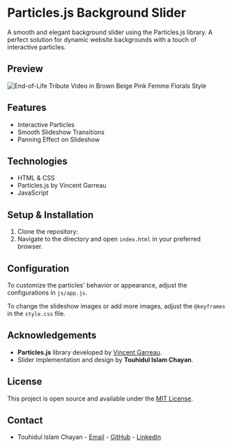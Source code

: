 
# Particles.js Background Slider

A smooth and elegant background slider using the Particles.js library. A perfect solution for dynamic website backgrounds with a touch of interactive particles.

## Preview

![End-of-Life Tribute Video in Brown Beige Pink Femme Florals Style](https://github.com/CHNsPart/particle-js/assets/58574102/862080f2-9a7e-4102-b453-58bf0235a297)


## Features

- Interactive Particles
- Smooth Slideshow Transitions
- Panning Effect on Slideshow

## Technologies

- HTML & CSS
- Particles.js by Vincent Garreau
- JavaScript

## Setup & Installation

1. Clone the repository:
2. Navigate to the directory and open `index.html` in your preferred browser.

## Configuration

To customize the particles' behavior or appearance, adjust the configurations in `js/app.js`.

To change the slideshow images or add more images, adjust the `@keyframes` in the `style.css` file.

## Acknowledgements

- **Particles.js** library developed by [Vincent Garreau](https://github.com/VincentGarreau/particles.js/).
- Slider implementation and design by **Touhidul Islam Chayan**.

## License

This project is open source and available under the [MIT License](LICENSE).

## Contact

- Touhidul Islam Chayan - [Email](mailto:imchn24@gmail.com) - [GitHub](https://github.com/chnspart) - [LinkedIn](https://linkedin.com/in/chnspart)
